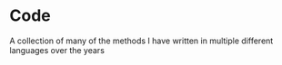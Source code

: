 # Code
A collection of many of the methods I have written in multiple different languages over the years
